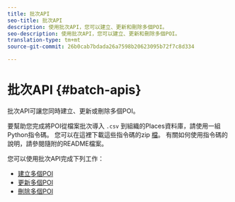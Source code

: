 ```yaml
---
title: 批次API
seo-title: 批次API
description: 使用批次API，您可以建立、更新和刪除多個POI。
seo-description: 使用批次API，您可以建立、更新和刪除多個POI。
translation-type: tm+mt
source-git-commit: 26b0cab7bdada26a7598b20623095b72f7c8d334

---
```



# 批次API {#batch-apis}

批次API可讓您同時建立、更新或刪除多個POI。

要幫助您完成將POI從檔案批次導入 `.csv` 到組織的Places資料庫，請使用一組Python指令碼。 您可以在這裡下載這些指令碼的zip [檔](https://github.com/adobe/places-scripts)。 有關如何使用指令碼的說明，請參閱隨附的README檔案。

您可以使用批次API完成下列工作：

* [建立多個POI](/help/places-web-service-api/api-usage/manage-pois/batch-apis/create-multiple-pois.md)
* [更新多個POI](/help/places-web-service-api/api-usage/manage-pois/batch-apis/update-multiple-pois.md)
* [刪除多個POI](/help/places-web-service-api/api-usage/manage-pois/batch-apis/delete-multiple-pois.md)
